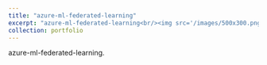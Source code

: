 ```yaml
---
title: "azure-ml-federated-learning"
excerpt: "azure-ml-federated-learning<br/><img src='/images/500x300.png'>"
collection: portfolio
---
```


azure-ml-federated-learning. 
